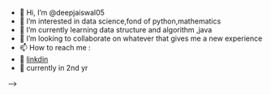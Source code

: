 - 👋 Hi, I’m @deepjaiswal05
- 👀 I’m interested in data science,fond of python,mathematics
- 🌱 I’m currently learning data structure and algorithm ,java
- 💞️ I’m looking to collaborate on whatever that gives me a new experience
- 📫 How to reach me :
- 🏢 [linkdin](https://www.linkedin.com/in/deepraj-jaiswal-6896a5221)
- 🏫 currently in 2nd yr

-->
